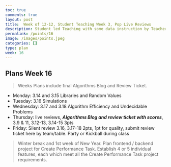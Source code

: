 ```yaml
---
toc: true
comments: true
layout: post
title:  Week of 12-12, Student Teaching Week 3, Pop Live Reviews
description: Student led Teaching with some data instruction by Teachers.
permalink: /points/16
image: /images/points.jpeg
categories: []
type: plan
week: 16
---
```


## Plans Week 16
> Weeks Plans include final Algorithms Blog and Review Ticket.
- Monday: 3.14 and 3.15 Libraries and Random Values
- Tuesday: 3.16 Simulations
- Wednesday: 3.17 and 3.18 Algorithm Efficiency and Undecidable Problems
- Thursday: live reviews, ***Algorithms Blog and review ticket with scores***, 3.9 & 11, 3.12-13, 3.14-15 3pts
- Friday: Silent review 3.16, 3.17-18 2pts, 1pt for quality, submit review ticket here by team/table.   Party or Kickball during class

> Winter break and 1st week of New Year.  Plan frontend / backend project for Create Performance Task.   Establish 4 or 5 individual features, each which meet all the Create Performance Task project requirements.
